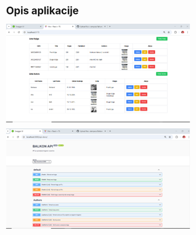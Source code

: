 # Opis aplikacije

![List Book and List Author Screenshot](ListBook_List_Author_Screenshot.png)

![Swagger Screenshot](Swagger_Screenshot.png)
